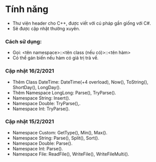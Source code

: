 # Tính năng
- Thư viện header cho C++, được viết với cú pháp gần giống với C#.
- Sẽ được cập nhật thường xuyên.

### Cách sử dụng:
- Gọi: &lt;tên namespace&gt;::&lt;tên class (nếu có)&gt;::&lt;tên hàm&gt;
- Có thể gán biến nếu hàm có giá trị trả về.

### Cập nhật 16/2/2021
- Thêm Class DateTime: DateTime(+4 overload), Now(), ToString(), ShortDay(), LongDay().
- Thêm Namespace LongLong: Parse(), TryParse().
- Namespace String: Insert().
- Namespace Double: TryParse(),.
- Namespace Int: TryParse().

### Cập nhật 15/2/2021
- Namespace Custom: GetType(), Min(), Max().
- Namespace String: Parse(), Split(), Sort().
- Namespace Double: Parse().
- Namespace Int: Parse().
- Namespace File: ReadFile(), WriteFile(), WriteFileMulti().
